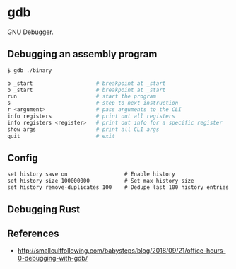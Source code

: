 # gdb
GNU Debugger.

## Debugging an assembly program
```sh
$ gdb ./binary
```
```sh
b _start                    # breakpoint at _start
b _start                    # breakpoint at _start
run                         # start the program
s                           # step to next instruction
r <argument>                # pass arguments to the CLI
info registers              # print out all registers
info registers <register>   # print out info for a specific register
show args                   # print all CLI args
quit                        # exit
```

## Config
```txt
set history save on                  # Enable history
set history size 100000000           # Set max history size
set history remove-duplicates 100    # Dedupe last 100 history entries
```

## Debugging Rust

## References
- http://smallcultfollowing.com/babysteps/blog/2018/09/21/office-hours-0-debugging-with-gdb/
